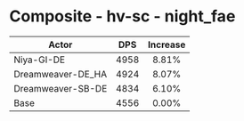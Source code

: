# Composite - hv-sc - night_fae
| Actor | DPS | Increase |
|---|:---:|:---:|
|Niya-GI-DE|4958|8.81%|
|Dreamweaver-DE_HA|4924|8.07%|
|Dreamweaver-SB-DE|4834|6.10%|
|Base|4556|0.00%|
